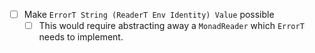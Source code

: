  - [ ] Make `ErrorT String (ReaderT Env Identity) Value` possible
   - [ ] This would require abstracting away a `MonadReader` which
     `ErrorT` needs to implement.
